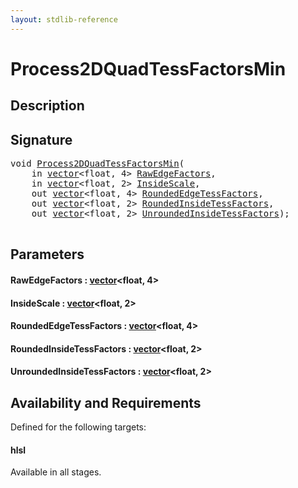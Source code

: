 ```yaml
---
layout: stdlib-reference
---
```


# Process2DQuadTessFactorsMin

## Description





## Signature 

<pre>
<span class="code_keyword">void</span> <a href="process2dquadtessfactorsmin-089dho.html">Process2DQuadTessFactorsMin</a>(
    <span class="code_keyword">in</span> <a href="index.html" class="code_type">vector</a>&lt;<span class="code_keyword">float</span>, 4&gt; <a href="process2dquadtessfactorsmin-089dho.html#decl-RawEdgeFactors" class="code_param">RawEdgeFactors</a>,
    <span class="code_keyword">in</span> <a href="index.html" class="code_type">vector</a>&lt;<span class="code_keyword">float</span>, 2&gt; <a href="process2dquadtessfactorsmin-089dho.html#decl-InsideScale" class="code_param">InsideScale</a>,
    <span class="code_keyword">out</span> <a href="index.html" class="code_type">vector</a>&lt;<span class="code_keyword">float</span>, 4&gt; <a href="process2dquadtessfactorsmin-089dho.html#decl-RoundedEdgeTessFactors" class="code_param">RoundedEdgeTessFactors</a>,
    <span class="code_keyword">out</span> <a href="index.html" class="code_type">vector</a>&lt;<span class="code_keyword">float</span>, 2&gt; <a href="process2dquadtessfactorsmin-089dho.html#decl-RoundedInsideTessFactors" class="code_param">RoundedInsideTessFactors</a>,
    <span class="code_keyword">out</span> <a href="index.html" class="code_type">vector</a>&lt;<span class="code_keyword">float</span>, 2&gt; <a href="process2dquadtessfactorsmin-089dho.html#decl-UnroundedInsideTessFactors" class="code_param">UnroundedInsideTessFactors</a>);

</pre>

## Parameters

####  <a id="decl-RawEdgeFactors"></a>RawEdgeFactors  : [vector](../types/vector/index)\<float, 4\>
####  <a id="decl-InsideScale"></a>InsideScale  : [vector](../types/vector/index)\<float, 2\>
####  <a id="decl-RoundedEdgeTessFactors"></a>RoundedEdgeTessFactors  : [vector](../types/vector/index)\<float, 4\>
####  <a id="decl-RoundedInsideTessFactors"></a>RoundedInsideTessFactors  : [vector](../types/vector/index)\<float, 2\>
####  <a id="decl-UnroundedInsideTessFactors"></a>UnroundedInsideTessFactors  : [vector](../types/vector/index)\<float, 2\>

## Availability and Requirements

Defined for the following targets:

#### hlsl
Available in all stages.



